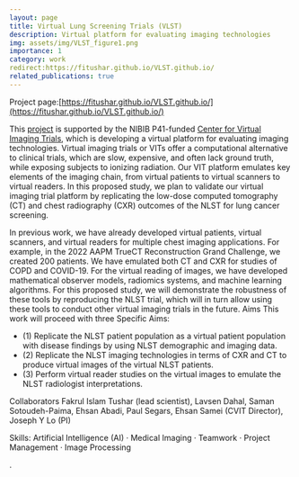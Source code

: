 ```yaml
---
layout: page
title: Virtual Lung Screening Trials (VLST)
description: Virtual platform for evaluating imaging technologies
img: assets/img/VLST_figure1.png
importance: 1
category: work
redirect:https://fitushar.github.io/VLST.github.io/
related_publications: true
---
```

Project page:[https://fitushar.github.io/VLST.github.io/](https://fitushar.github.io/VLST.github.io/)

This [project](https://fitushar.github.io/VLST.github.io/) is supported by the NIBIB P41-funded [Center for Virtual Imaging Trials](https://cvit.duke.edu), which is developing a virtual platform for evaluating imaging technologies. Virtual imaging trials or VITs offer a computational alternative to clinical trials, which are slow, expensive, and often lack ground truth, while exposing subjects to ionizing radiation. Our VIT platform emulates key elements of the imaging chain, from virtual patients to virtual scanners to virtual readers. In this proposed study, we plan to validate our virtual imaging trial platform by replicating the low-dose computed tomography (CT) and chest radiography (CXR) outcomes of the NLST for lung cancer screening.

In previous work, we have already developed virtual patients, virtual scanners, and virtual readers for multiple chest imaging applications. For example, in the 2022 AAPM TrueCT Reconstruction Grand Challenge, we created 200 patients. We have emulated both CT and CXR for studies of COPD and COVID-19. For the virtual reading of images, we have developed mathematical observer models, radiomics systems, and machine learning algorithms. For this proposed study, we will demonstrate the robustness of these tools by reproducing the NLST trial, which will in turn allow using these tools to conduct other virtual imaging trials in the future.
Aims
This work will proceed with three Specific Aims:
* (1) Replicate the NLST patient population as a virtual patient population with disease findings by using NLST demographic and imaging data.
* (2) Replicate the NLST imaging technologies in terms of CXR and CT to produce virtual images of the virtual NLST patients.
* (3) Perform virtual reader studies on the virtual images to emulate the NLST radiologist interpretations.

Collaborators
Fakrul Islam Tushar (lead scientist), Lavsen Dahal, Saman Sotoudeh-Paima, Ehsan Abadi, Paul Segars, Ehsan Samei (CVIT Director), Joseph Y Lo (PI)

Skills: Artificial Intelligence (AI) · Medical Imaging · Teamwork · Project Management · Image Processing




.


